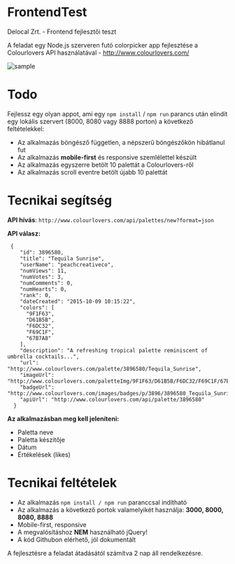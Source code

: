 # FrontendTest
Delocal Zrt. - Frontend fejlesztői teszt

A feladat egy Node.js szerveren futó colorpicker app fejlesztése a Colourlovers API használatával - http://www.colourlovers.com/ 

![sample](https://s3.amazonaws.com/assets-github/repo/progcode/img/ColourLovers+Live+Desktop.png)

# Todo

Fejlessz egy olyan appot, ami egy `npm install` / `npm run` parancs után elindít egy lokális szervert (8000, 8080 vagy 8888 porton) a következő feltételekkel:

 - Az alkalmazás böngésző független, a népszerű böngészőkön hibátlanul fut
 - Az alkalmazás **mobile-first** és responsive szemlélettel készült
 - Az alkalmazás egyszerre betölt 10 palettát a Colourlovers-ről
 - Az alkalmazás scroll eventre betölt újabb 10 palettát
 
# Tecnikai segítség
**API hívás**:  `http://www.colourlovers.com/api/palettes/new?format=json`

**API válasz:**

     {
        "id": 3896580,
        "title": "Tequila Sunrise",
        "userName": "peachcreativeco",
        "numViews": 11,
        "numVotes": 3,
        "numComments": 0,
        "numHearts": 0,
        "rank": 0,
        "dateCreated": "2015-10-09 10:15:22",
        "colors": [
          "9F1F63",
          "D61B5B",
          "F6DC32",
          "F69C1F",
          "67B7A8"
        ],
        "description": "A refreshing tropical palette reminiscent of umbrella cocktails...",
        "url": "http://www.colourlovers.com/palette/3896580/Tequila_Sunrise",
        "imageUrl": "http://www.colourlovers.com/paletteImg/9F1F63/D61B5B/F6DC32/F69C1F/67B7A8/Tequila_Sunrise.png",
        "badgeUrl": "http://www.colourlovers.com/images/badges/p/3896/3896580_Tequila_Sunrise.png",
        "apiUrl": "http://www.colourlovers.com/api/palette/3896580"
      }
**Az alkalmazásban meg kell jeleníteni:**

 - Paletta neve
 - Paletta készítője
 - Dátum
 - Értékelések (likes)
 
# Tecnikai feltételek
 - Az alkalmazás `npm install / npm run` paranccsal indítható
 - Az alkalmazás a következő portok valamelyikét használja: **3000, 8000, 8080, 8888**
 - Mobile-first, responsive
 - A megvalósításhoz **NEM** használható jQuery!
 - A kód Githubon elérhető, jól dokumentált
 
 A fejlesztésre a feladat átadásától számítva 2 nap áll rendelkezésre.

